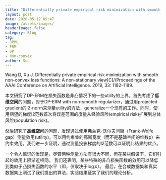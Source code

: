 ```yaml
---
title: "Differentially private empirical risk minimization with smooth non-convex loss functions: A non-stationary view" notes
layout: post
date: 2020-05-12 09:47
image: /assets/images/
headerImage: false
category: Blog
tag:
- DPML
- ERM
- DP
- Non-convex
author: Sun
---
```


Wang D, Xu J. Differentially private empirical risk minimization with smooth non-convex loss functions: A non-stationary view[C]//Proceedings of the AAAI Conference on Artificial Intelligence. 2019, 33: 1182-1189.

本文研究了DP-ERM在损失函数是非凸情况下的一些utility的上界。首先考虑了**低维空间**的问题，对于DP-ERM with non-smooth regularizer，通过用projected gradient的l2-norm来测量utility的方法，generalize一个现有的工作。同时，使用期望的梯度l2范数首次将误差范围的度量从经验风险(empirical risk)扩展到总体风险(population risk)。

然后研究了**高维空间**的问题，发现通过使用弗兰克-沃尔夫间隙（Frank-Wolfe gap）测量效用(utility)，可以用约束集的高斯宽度（而不是基础空间的维数p）来约束效用。我们进一步证明，通过测量投影梯度的l2范数可以证明此结果的优点。

一个令人惊讶的发现是，尽管两种测量方法有很大不同，但在某些假设下，它们引起的效用上限渐近相同。 我们还表明，某些特殊的非凸损失函数的效用可以降低到类似于凸损失函数的水平（即，仅取决于$\log{p}$）。 最后，在合成数据集和真实数据集上测试了我们提出的算法，实验结果证实了我们的理论分析。

<!--more-->

